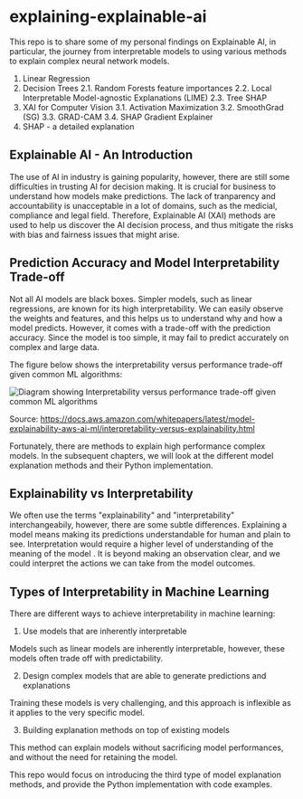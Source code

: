 # explaining-explainable-ai

This repo is to share some of my personal findings on Explainable AI, in particular, the journey from interpretable models to using various methods to explain complex neural network models. 

1. Linear Regression
2. Decision Trees
    2.1. Random Forests feature importances
    2.2. Local Interpretable Model-agnostic Explanations (LIME)
    2.3. Tree SHAP
3. XAI for Computer Vision
    3.1. Activation Maximization
    3.2. SmoothGrad (SG)
    3.3. GRAD-CAM
    3.4. SHAP Gradient Explainer
4. SHAP - a detailed explanation



## Explainable AI - An Introduction

The use of AI in industry is gaining popularity, however, there are still some difficulties in trusting AI for decision making. It is crucial for business to understand how models make predictions. The lack of tranparency and accountability is unacceptable in a lot of domains, such as the medicial, compliance and legal field. Therefore, Explainable AI (XAI) methods are used to help us discover the AI decision process, and thus mitigate the risks with bias and fairness issues that might arise.

## Prediction Accuracy and Model Interpretability Trade-off

Not all AI models are black boxes. Simpler models, such as linear regressions, are known for its high interpretability. We can easily observe the weights and features, and this helps us to understand why and how a model predicts. However, it comes with a trade-off with the prediction accuracy. Since the model is too simple, it may fail to predict accurately on complex and large data.

The figure below shows the interpretability versus performance trade-off given common ML algorithms:

![Diagram showing Interpretability versus performance trade-off given common ML algorithms](https://docs.aws.amazon.com/images/whitepapers/latest/model-explainability-aws-ai-ml/images/interpretability-vs-performance-trade-off.png)

Source: https://docs.aws.amazon.com/whitepapers/latest/model-explainability-aws-ai-ml/interpretability-versus-explainability.html

Fortunately, there are methods to explain high performance complex models. In the subsequent chapters, we will look at the different model explanation methods and their Python implementation.

## Explainability vs Interpretability

We often use the terms "explainability" and "interpretability" interchangeabily, however, there are some subtle differences. Explaining a model means making its predictions understandable for human and plain to see. Interpretation would require a higher level of understanding of the meaning of the model . It is beyond making an observation clear, and we could interpret the actions we can take from the model outcomes.

## Types of Interpretability in Machine Learning

There are different ways to achieve interpretability in machine learning:

1. Use models that are inherently interpretable

Models such as linear models are inherently interpretable, however, these models often trade off with predictability.

2. Design complex models that are able to generate predictions and explanations

Training these models is very challenging, and this approach is inflexible as it applies to the very specific model.

3. Building explanation methods on top of existing models

This method can explain models without sacrificing model performances, and without the need for retaining the model.

This repo would focus on introducing the third type of model explanation methods, and provide the Python implementation with code examples.
